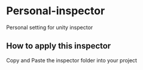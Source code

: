 # Personal-inspector 
Personal setting for unity inspector


## How to apply this inspector
Copy and Paste the inspector folder into your project
